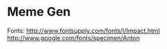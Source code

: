 Meme Gen
========

Fonts:
http://www.fontsupply.com/fonts/I/Impact.html
http://www.google.com/fonts/specimen/Anton